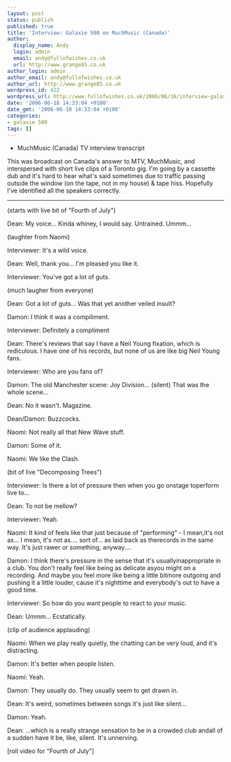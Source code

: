 ```yaml
---
layout: post
status: publish
published: true
title: 'Interview: Galaxie 500 on MuchMusic (Canada)'
author:
  display_name: Andy
  login: admin
  email: andy@fullofwishes.co.uk
  url: http://www.grange85.co.uk
author_login: admin
author_email: andy@fullofwishes.co.uk
author_url: http://www.grange85.co.uk
wordpress_id: 422
wordpress_url: http://www.fullofwishes.co.uk/2006/06/18/interview-galaxie-500-on-muchmusic-canada/
date: '2006-06-18 14:33:04 +0100'
date_gmt: '2006-06-18 14:33:04 +0100'
categories:
- galaxie 500
tags: []
---
```

<ul>
<li>MuchMusic (Canada) TV interview transcript</li>
</ul>
<p>This was broadcast on Canada's answer to MTV, MuchMusic, and interspersed with short live clips of a Toronto gig.  I'm going by a cassette dub and it's hard to hear what's said sometimes due to traffic passing outside the window (on the tape, not in my house) & tape hiss.  Hopefully I've identified all the speakers correctly.</p>
<hr />
<p>(starts with live bit of "Fourth of July")</p>
<p>Dean:  My voice...  Kinda whiney, I would say.  Untrained.  Ummm...</p>
<p>(laughter from Naomi)</p>
<p>Interviewer:  It's a wild voice.</p>
<p>Dean:  Well, thank you...  I'm pleased you like it.</p>
<p>Interviewer:  You've got a lot of guts.</p>
<p>(much laugher from everyone)</p>
<p>Dean:  Got a lot of guts...  Was that yet another veiled insult?</p>
<p>Damon:  I think it was a compiliment.</p>
<p>Interviewer:  Definitely a compliment</p>
<p>Dean:  There's reviews that say I have a Neil Young fixation, which is rediculous.  I have one of his records, but none of us are like big Neil Young fans.</p>
<p>Interviewer:  Who are you fans of?</p>
<p>Damon:  The old Manchester scene: Joy Division...  (silent)  That was the whole scene...</p>
<p>Dean:  No it wasn't.  Magazine.</p>
<p>Dean/Damon:  Buzzcocks.</p>
<p>Naomi:  Not really all that New Wave stuff.</p>
<p>Damon:  Some of it.</p>
<p>Naomi:  We like the Clash.</p>
<p>(bit of live "Decomposing Trees")</p>
<p>Interviewer:  Is there a lot of pressure then when you go onstage toperform live to...</p>
<p>Dean:  To not be mellow?</p>
<p>Interviewer:  Yeah.</p>
<p>Naomi:  It kind of feels like that just because of "performing" - I mean,it's not as...  I mean, it's not as....  sort of...  as laid back as therecords in the same way.  It's just rawer or something, anyway.... </p>
<p>Damon:  I think there's pressure in the sense that it's usuallyinappropriate in a club.  You don't really feel like being as delicate asyou might on a recording.  And maybe you feel more like being a little bitmore outgoing and pushing it a little louder, cause it's nighttime and everybody's out to have a good time.</p>
<p>Interviewer:  So how do you want people to react to your music.</p>
<p>Dean:  Ummm...  Ecstatically.</p>
<p>(clip of audience applauding)</p>
<p>Naomi:  When we play really quietly, the chatting can be very loud, and it's distracting.</p>
<p>Damon:  It's better when people listen.</p>
<p>Naomi:  Yeah.</p>
<p>Damon:  They usually do.  They usually seem to get drawn in.</p>
<p>Dean:  It's weird, sometimes between songs it's just like silent...</p>
<p>Damon:  Yeah. </p>
<p>Dean:  ...which is a really strange sensation to be in a crowded club andall of a sudden have it be, like, silent.  It's unnerving. </p>
<p>[roll video for "Fourth of July"]</p>
